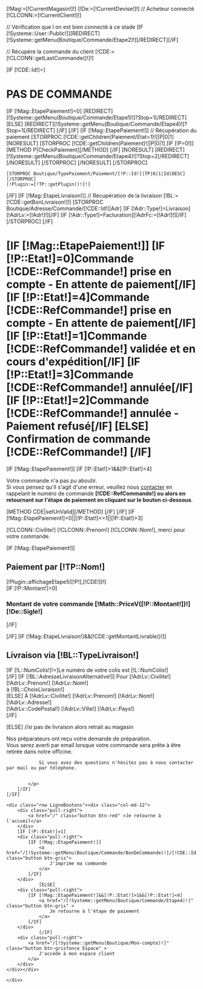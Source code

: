 [!Mag:=[!CurrentMagasin!]!]
[!De:=[!CurrentDevise!]!]
// Acheteur connecté
[!CLCONN:=[!CurrentClient!]!]

// Vérification que l on est bien connecté à ce stade
[IF [!Systeme::User::Public!]][REDIRECT][!Systeme::getMenu(Boutique/Commande/Etape2)!][/REDIRECT][/IF]

// Récupère la commande du client
[!CDE:=[!CLCONN::getLastCommande()!]!]

[IF [!CDE::Id!]=]
        <h1>PAS DE COMMANDE </h1>
	[IF [!Mag::EtapePaiement!]=0]
		[REDIRECT][!Systeme::getMenu(Boutique/Commande/Etape1)!]?Stop=1[/REDIRECT]
	[ELSE]
		[REDIRECT][!Systeme::getMenu(Boutique/Commande/Etape4)!]?Stop=1[/REDIRECT]
	[/IF]
[/IF]
[IF [!Mag::EtapePaiement!]]
	// Récupération du paiement
	[STORPROC [!CDE::getChildren(Paiement/Etat=1)!]|P|0|1]
            [NORESULT]
                [STORPROC [!CDE::getChildren(Paiement)!]|P|0|1]
                    [IF [!P=0!]]
                        [METHOD P|CheckPaiement][/METHOD]
                    [/IF]
                    [NORESULT]
                        [REDIRECT][!Systeme::getMenu(Boutique/Commande/Etape4)!]?Stop=2[/REDIRECT]
                    [/NORESULT]
                [/STORPROC]
            [/NORESULT]
	[/STORPROC]

	[STORPROC Boutique/TypePaiement/Paiement/[!P::Id!]|TP|0|1|Id|DESC][/STORPROC]
	[!Plugin:=[!TP::getPlugin()!]!]
[/IF]
[IF [!Mag::EtapeLivraison!]]
	// Récupération de la livraison
	[!BL:=[!CDE::getBonLivraison!]!]
	[STORPROC Boutique/Adresse/Commande/[!CDE::Id!]|Adr]
		[IF [!Adr::Type!]=Livraison][!AdrLv:=[!Adr!]!][/IF]
		[IF [!Adr::Type!]=Facturation][!AdrFc:=[!Adr!]!][/IF]
	[/STORPROC]
[/IF]
<div class="block">
	<h1 class="title_block">
		[IF [!Mag::EtapePaiement!]]
			[IF [!P::Etat!]=0]Commande [!CDE::RefCommande!] prise en compte - En attente de paiement[/IF]
			[IF [!P::Etat!]=4]Commande [!CDE::RefCommande!] prise en compte - En attente de paiement[/IF]
			[IF [!P::Etat!]=1]Commande [!CDE::RefCommande!] validée et en cours d'expédition[/IF]
			[IF [!P::Etat!]=3]Commande [!CDE::RefCommande!] annulée[/IF]
			[IF [!P::Etat!]=2]Commande [!CDE::RefCommande!] annulée - Paiement refusé[/IF]
		[ELSE]
			Confirmation de commande [!CDE::RefCommande!]
		[/IF]
	</h1>
	<div class="block_content">
	[IF [!Mag::EtapePaiement!]]
		[IF [!P::Etat!]>1&&[!P::Etat!]<4]
				<p>
					Votre commande n'a pas pu aboutir.<br />
					Si vous pensez qu'il s'agit d'une erreur, veuillez nous <a href="/Contact" class="Etape5Lien" >contacter</a> en rappelant le numéro de commande&nbsp;<strong>[!CDE::RefCommande!] ou alors en retournant sur l'étape de paiement en cliquant sur le bouton ci-dessous</strong>.
				</p>
			[METHOD CDE|setUnValid][/METHOD]
		[/IF]
	[/IF]
	[IF [!Mag::EtapePaiement!]=0||[!P::Etat!]<=1||[!P::Etat!]>3]
		<i class="fa fa-check-circle fa-6 pull-left green"></i>
		<p>
			[!CLCONN::Civilite!] [!CLCONN::Prenom!] [!CLCONN::Nom!], merci pour votre commande.
		</p>
		[IF [!Mag::EtapePaiement!]]
			<p>
				<h2>Paiement par [!TP::Nom!]</h2>
				[!Plugin::affichageEtape5([!P!],[!CDE!])!]
				<br />[IF [!P::Montant!]>0]<br /><h3>Montant de votre commande [!Math::PriceV([!P::Montant!])!][!De::Sigle!]&nbsp;&nbsp;</h3>[/IF]
			</p>
		[/IF]
		[IF [!Mag::EtapeLivraison!]&&[!CDE::getMontantLivrable()!]]
			<p>
				<h2>Livraison via [!BL::TypeLivraison!]</h2>
				[IF [!L::NumColis!]!=]Le numéro de votre colis est [!L::NumColis!]<br />[/IF]
				[IF [!BL::AdresseLivraisonAlternative!]]
					Pour <span class="nom">[!AdrLv::Civilite!] [!AdrLv::Prenom!] [!AdrLv::Nom!]</span><br />
					à [!BL::ChoixLivraison!]<br />
				[ELSE]
					À <span class="nom">[!AdrLv::Civilite!] [!AdrLv::Prenom!] [!AdrLv::Nom!]</span><br />
					[!AdrLv::Adresse!] <br />
					[!AdrLv::CodePostal!] [!AdrLv::Ville!] [!AdrLv::Pays!]<br />
				[/IF]
			</p>
		[ELSE]
			//si pas de livraison alors retrait au magasin
			<p>
				Nos préparateurs ont reçu votre demande de préparation. <br />
				Vous serez averti par email lorsque votre commande sera prête à être retirée dans notre officine. <br/>

				Si vous avez des questions n'hésitez pas à nous contacter par mail ou par téléphone.


			</p>
		[/IF]
	[/IF]

	<div class="row LigneBoutons"><div class="col-md-12">
		<div class="pull-right">
			<a href="/" class="button btn-red" >Je retourne à l'accueil</a>
		</div>
		[IF [!P::Etat!]=1]
		<div class="pull-right">
			[IF [!Mag::EtapePaiement!]]
				<a href="/[!Systeme::getMenu(Boutique/Commande/BonDeCommande)!]/[!CDE::Id!]" class="button btn-gris">
					J'imprime ma commande
				</a>
			[/IF]
		</div>
                [ELSE]
		<div class="pull-right">
			[IF [!Mag::EtapePaiement!]&&[!P::Etat!]>1&&[!P::Etat!]<4]
				<a href="/[!Systeme::getMenu(Boutique/Commande/Etape4)!]" class="button btn-gris" >
					Je retourne à l'étape de paiement
				</a>
			[/IF]
		</div>
                [/IF]
		<div class="pull-right">
			<a href="/[!Systeme::getMenu(Boutique/Mon-compte)!]" class="button btn-grisfonce Espace" >
				J'accède à mon espace client
			</a>
		</div>
	</div></div>

	</div>
</div>